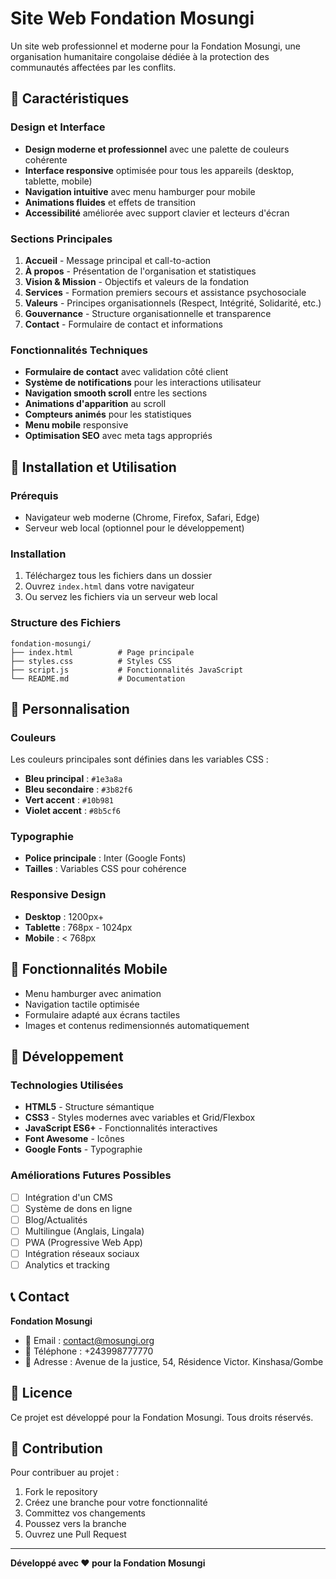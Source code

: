 # Site Web Fondation Mosungi

Un site web professionnel et moderne pour la Fondation Mosungi, une organisation humanitaire congolaise dédiée à la protection des communautés affectées par les conflits.

## 🌟 Caractéristiques

### Design et Interface
- **Design moderne et professionnel** avec une palette de couleurs cohérente
- **Interface responsive** optimisée pour tous les appareils (desktop, tablette, mobile)
- **Navigation intuitive** avec menu hamburger pour mobile
- **Animations fluides** et effets de transition
- **Accessibilité** améliorée avec support clavier et lecteurs d'écran

### Sections Principales
1. **Accueil** - Message principal et call-to-action
2. **À propos** - Présentation de l'organisation et statistiques
3. **Vision & Mission** - Objectifs et valeurs de la fondation
4. **Services** - Formation premiers secours et assistance psychosociale
5. **Valeurs** - Principes organisationnels (Respect, Intégrité, Solidarité, etc.)
6. **Gouvernance** - Structure organisationnelle et transparence
7. **Contact** - Formulaire de contact et informations

### Fonctionnalités Techniques
- **Formulaire de contact** avec validation côté client
- **Système de notifications** pour les interactions utilisateur
- **Navigation smooth scroll** entre les sections
- **Animations d'apparition** au scroll
- **Compteurs animés** pour les statistiques
- **Menu mobile** responsive
- **Optimisation SEO** avec meta tags appropriés

## 🚀 Installation et Utilisation

### Prérequis
- Navigateur web moderne (Chrome, Firefox, Safari, Edge)
- Serveur web local (optionnel pour le développement)

### Installation
1. Téléchargez tous les fichiers dans un dossier
2. Ouvrez `index.html` dans votre navigateur
3. Ou servez les fichiers via un serveur web local

### Structure des Fichiers
```
fondation-mosungi/
├── index.html          # Page principale
├── styles.css          # Styles CSS
├── script.js           # Fonctionnalités JavaScript
└── README.md           # Documentation
```

## 🎨 Personnalisation

### Couleurs
Les couleurs principales sont définies dans les variables CSS :
- **Bleu principal** : `#1e3a8a`
- **Bleu secondaire** : `#3b82f6`
- **Vert accent** : `#10b981`
- **Violet accent** : `#8b5cf6`

### Typographie
- **Police principale** : Inter (Google Fonts)
- **Tailles** : Variables CSS pour cohérence

### Responsive Design
- **Desktop** : 1200px+
- **Tablette** : 768px - 1024px
- **Mobile** : < 768px

## 📱 Fonctionnalités Mobile

- Menu hamburger avec animation
- Navigation tactile optimisée
- Formulaire adapté aux écrans tactiles
- Images et contenus redimensionnés automatiquement

## 🔧 Développement

### Technologies Utilisées
- **HTML5** - Structure sémantique
- **CSS3** - Styles modernes avec variables et Grid/Flexbox
- **JavaScript ES6+** - Fonctionnalités interactives
- **Font Awesome** - Icônes
- **Google Fonts** - Typographie

### Améliorations Futures Possibles
- [ ] Intégration d'un CMS
- [ ] Système de dons en ligne
- [ ] Blog/Actualités
- [ ] Multilingue (Anglais, Lingala)
- [ ] PWA (Progressive Web App)
- [ ] Intégration réseaux sociaux
- [ ] Analytics et tracking

## 📞 Contact

**Fondation Mosungi**
- 📧 Email : contact@mosungi.org
- 📱 Téléphone : +243998777770
- 📍 Adresse : Avenue de la justice, 54, Résidence Victor. Kinshasa/Gombe

## 📄 Licence

Ce projet est développé pour la Fondation Mosungi. Tous droits réservés.

## 🤝 Contribution

Pour contribuer au projet :
1. Fork le repository
2. Créez une branche pour votre fonctionnalité
3. Committez vos changements
4. Poussez vers la branche
5. Ouvrez une Pull Request

---

**Développé avec ❤️ pour la Fondation Mosungi**
